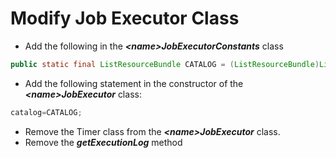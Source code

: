 # Modify Job Executor Class
- Add the following in the **_\<name\>JobExecutorConstants_** class    
```java
public static final ListResourceBundle CATALOG = (ListResourceBundle)ListResourceBundle.getBundle( \<name\>JobExecutorMsg.CLASS_NAME );  
```
- Add the following statement in the constructor of the **_\<name\>JobExecutor_** class:  
```java
catalog=CATALOG;  
```
- Remove the Timer class from the **_\<name\>JobExecutor_** class.
- Remove the **_getExecutionLog_** method